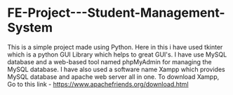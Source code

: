 # FE-Project---Student-Management-System
This is a simple project made using Python. Here in this i have used tkinter which is a python GUI Library which helps to great GUI's.
I have use MySQL database and a web-based tool named phpMyAdmin for managing the MySQL database.
I have also used a software name Xampp which provides MySQL database and apache web server all in one. 
To download Xampp, Go to this link - https://www.apachefriends.org/download.html
